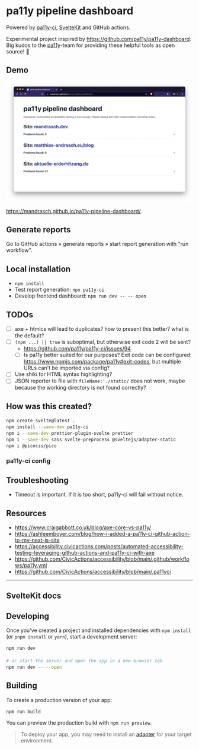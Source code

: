 # pa11y pipeline dashboard

Powered by [pa11y-ci](https://github.com/pa11y/pa11y-ci), [SvelteKit](https://kit.svelte.dev/) and GitHub actions.

Experimental project inspired by https://github.com/pa11y/pa11y-dashboard. Big kudos to the [pa11y](https://github.com/pa11y)-team for providing these helpful tools as open source! 👏

## Demo

![Screenshot of dashboard, 3 sites with multiple errors](.screenshot.jpg?raw=true)

https://mandrasch.github.io/pa11y-pipeline-dashboard/

## Generate reports

Go to GitHub actions &raquo; generate reports &raquo; start report generation with "run workflow".

## Local installation

- `npm install`
- Test report generation: `npx pa11y-ci`
- Develop frontend dashboard: `npm run dev -- -- open`

## TODOs

- [ ] axe + htmlcs will lead to duplicates? how to present this better? what is the default?
- [ ] `(npm ...) || true` is suboptimal, but otherwise exit code 2 will be sent?
  - https://github.com/pa11y/pa11y-ci/issues/94
  - [ ] Is pa11y better suited for our purposes? Exit code can be configured: https://www.npmjs.com/package/pa11y#exit-codes, but multiple URLs can't be imported via config?
- [ ] Use shiki for HTML syntax highlighting?
- [ ] JSON reporter to file with `fileName:'./static/` does not work, maybe because the working directory is not found correctly?

## How was this created?

```bash
npm create svelte@latest .
npm install --save-dev pa11y-ci
npm i --save-dev prettier-plugin-svelte prettier
npm i --save-dev sass svelte-preprocess @sveltejs/adapter-static
npm i @picocss/pico
```

### pa11y-ci config

## Troubleshooting

- Timeout is important. If it is too short, pa11y-ci will fail without notice.

## Resources

- https://www.craigabbott.co.uk/blog/axe-core-vs-pa11y/
- https://ashleemboyer.com/blog/how-i-added-a-pa11y-ci-github-action-to-my-next-js-site
- https://accessibility.civicactions.com/posts/automated-accessibility-testing-leveraging-github-actions-and-pa11y-ci-with-axe
- https://github.com/CivicActions/accessibility/blob/main/.github/workflows/pa11y.yml
- https://github.com/CivicActions/accessibility/blob/main/.pa11yci

<hr>

## SvelteKit docs

## Developing

Once you've created a project and installed dependencies with `npm install` (or `pnpm install` or `yarn`), start a development server:

```bash
npm run dev

# or start the server and open the app in a new browser tab
npm run dev -- --open
```

## Building

To create a production version of your app:

```bash
npm run build
```

You can preview the production build with `npm run preview`.

> To deploy your app, you may need to install an [adapter](https://kit.svelte.dev/docs/adapters) for your target environment.
